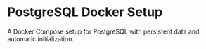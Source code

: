 # PostgreSQL Docker Setup
A Docker Compose setup for PostgreSQL with persistent data and automatic initialization.
